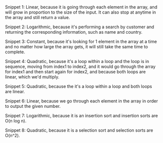 Snippet 1:
Linear, because it is going through each element in the array, and will grow in proportion to the size of the input. It can also stop at anytime in the array and still return a value.

Snippet 2:
Logarithmic, because it's performing a search by customer and returning the corresponding information, such as name and country.

Snippet 3:
Constant, because it's looking for 1 element in the array at a time and no matter how large the array gets, it will still take the same time to complete.

Snippet 4:
Quadratic, because it's a loop within a loop and the loop is in sequence, moving from index1 to index2, and it would go through the array for index1 and then start again for index2, and because both loops are linear, which we'd multiply.

Snippet 5:
Quadratic, because the it's a loop within a loop and both loops are linear.

Snippet 6:
Linear, because we go through each element in the array in order to output the given number.

Snippet 7:
Logarithmic, because it is an insertion sort and insertion sorts are O(n log n).

Snippet 8:
Quadratic, because it is a selection sort and selection sorts are O(n^2). 
